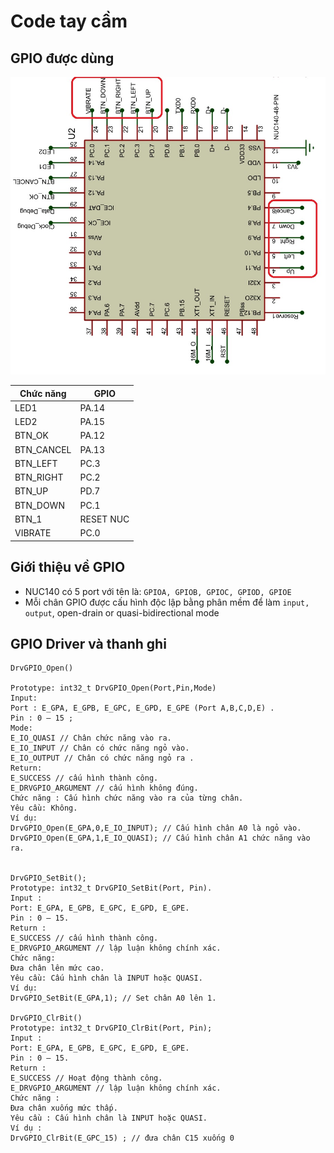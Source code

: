 # Code tay cầm

## GPIO được dùng
![Screenshot](nuc140.jpg)

| Chức năng| 		GPIO   | 
|------------|--------|
| LED1     | PA.14     |  
| LED2     | PA.15      |  
|BTN_OK      | PA.12     |  
|BTN_CANCEL      |PA.13      | 
| BTN_LEFT     | PC.3 |
|BTN_RIGHT    | PC.2     | 
| BTN_UP     | PD.7     | 
| BTN_DOWN  | PC.1     | 
|BTN_1     |  RESET NUC |
|VIBRATE     |PC.0 |


## Giới thiệu về GPIO

* NUC140 có 5 port với tên là: `GPIOA, GPIOB, GPIOC, GPIOD, GPIOE`
* Mỗi chân GPIO được cấu hình độc lập bằng phân mềm để làm `input, output`, open-drain or quasi-bidirectional mode

## GPIO Driver và thanh ghi


	DrvGPIO_Open() 

	Prototype: int32_t DrvGPIO_Open(Port,Pin,Mode)
	Input:
	Port : E_GPA, E_GPB, E_GPC, E_GPD, E_GPE (Port A,B,C,D,E) .
	Pin : 0 – 15 ;
	Mode:
	E_IO_QUASI // Chân chức năng vào ra.
	E_IO_INPUT // Chân có chức năng ngỏ vào.
	E_IO_OUTPUT // Chân có chức năng ngỏ ra .
	Return:
	E_SUCCESS // cấu hình thành công.
	E_DRVGPIO_ARGUMENT // cấu hình không đúng.
	Chức năng : Cấu hình chức năng vào ra của từng chân.
	Yêu cầu: Không.
	Ví dụ:
	DrvGPIO_Open(E_GPA,0,E_IO_INPUT); // Cấu hình chân A0 là ngỏ vào.
	DrvGPIO_Open(E_GPA,1,E_IO_QUASI); // Cấu hình chân A1 chức năng vào ra.

	
	DrvGPIO_SetBit();
	Prototype: int32_t DrvGPIO_SetBit(Port, Pin).
	Input : 
	Port: E_GPA, E_GPB, E_GPC, E_GPD, E_GPE.
	Pin : 0 – 15.
	Return : 
	E_SUCCESS // cấu hình thành công.
	E_DRVGPIO_ARGUMENT // lập luận không chính xác.
	Chức năng:
	Đưa chân lên mức cao.
	Yêu cầu: Cấu hình chân là INPUT hoặc QUASI.
	Ví dụ:
	DrvGPIO_SetBit(E_GPA,1); // Set chân A0 lên 1.
	
	DrvGPIO_ClrBit()
	Prototype: int32_t DrvGPIO_ClrBit(Port, Pin);
	Input : 
	Port: E_GPA, E_GPB, E_GPC, E_GPD, E_GPE.
	Pin : 0 – 15.
	Return : 
	E_SUCCESS // Hoạt động thành công.
	E_DRVGPIO_ARGUMENT // lập luận không chính xác.
	Chức năng : 
	Đưa chân xuống mức thấp.
	Yêu cầu : Cấu hình chân là INPUT hoặc QUASI.
	Ví dụ : 
	DrvGPIO_ClrBit(E_GPC_15) ; // đưa chân C15 xuống 0
